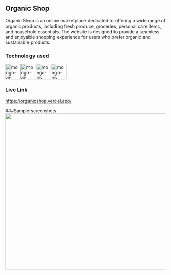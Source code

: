 ## Organic Shop
Organic Shop is an online marketplace dedicated to offering a wide range of organic products, including fresh produce, groceries, personal care items, and household essentials. The website is designed to provide a seamless and enjoyable shopping experience for users who prefer organic and sustainable products.
### Technology used 
  <img width="48" height="48" src="https://img.icons8.com/color/48/mongo-db.png" alt="mongo-db"/><img width="48" height="48" src="https://img.icons8.com/plasticine/100/react.png" alt="mongo-db"/><img width="48" height="48" src="https://img.icons8.com/fluency/48/node-js.png" alt="mongo-db"/><img width="48" height="48" src="https://img.icons8.com/officel/16/express-js.png" alt="mongo-db"/>

### Live Link
https://organicshop.vercel.app/

###Sample screenshots
<br/>
<img  width="570" height="490" src="https://github.com/user-attachments/assets/0c90da98-9b81-45ea-9172-179a7a05e610">

